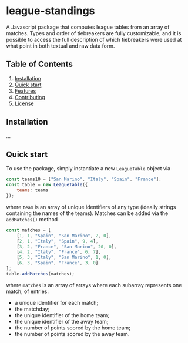 # league-standings

A Javascript package that computes league tables from an array of matches. Types and order of tiebreakers are fully customizable, and it is possible to access the full description of which tiebreakers were used at what point in both textual and raw data form.

## Table of Contents

1. [Installation](#installation)
2. [Quick start](#quickstart)
3. [Features](#features)
4. [Contributing](#contributing)
5. [License](#license)

## Installation

...

## Quick start

To use the package, simply instantiate a new `LeagueTable` object via

```javascript
const teams10 = ["San Marino", "Italy", "Spain", "France"];
const table = new LeagueTable({
    teams: teams
});
```
where `team` is an array of unique identifiers of any type (ideally strings containing the names of the teams). Matches can be added via the `addMatches()` method

```javascript
const matches = [
    [1, 1, "Spain", "San Marino", 2, 0],
    [2, 1, "Italy", "Spain", 9, 4],
    [3, 2, "France", "San Marino", 20, 0],
    [4, 2, "Italy", "France", 6, 7],
    [5, 3, "Italy", "San Marino", 1, 0],
    [6, 3, "Spain", "France", 3, 0]
];
table.addMatches(matches);
```
where `matches` is an array of arrays where each subarray represents one match, of entries:
- a unique identifier for each match;
- the matchday;
- the unique identifier of the home team;
- the unique identifier of the away team;
- the number of points scored by the home team;
- the number of points scored by the away team.